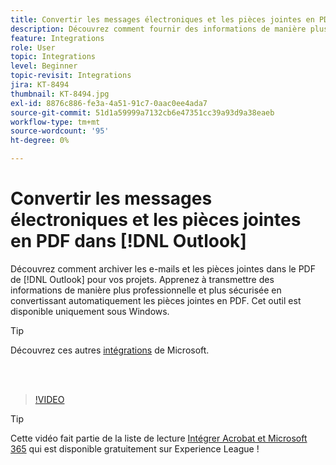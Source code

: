 ```yaml
---
title: Convertir les messages électroniques et les pièces jointes en PDF dans  [!DNL Outlook]
description: Découvrez comment fournir des informations de manière plus professionnelle et plus sécurisée dans  [!DNL Outlook]
feature: Integrations
role: User
topic: Integrations
level: Beginner
topic-revisit: Integrations
jira: KT-8494
thumbnail: KT-8494.jpg
exl-id: 8876c886-fe3a-4a51-91c7-0aac0ee4ada7
source-git-commit: 51d1a59999a7132cb6e47351cc39a93d9a38eaeb
workflow-type: tm+mt
source-wordcount: '95'
ht-degree: 0%

---
```


# Convertir les messages électroniques et les pièces jointes en PDF dans [!DNL Outlook]

Découvrez comment archiver les e-mails et les pièces jointes dans le PDF de [!DNL Outlook] pour vos projets. Apprenez à transmettre des informations de manière plus professionnelle et plus sécurisée en convertissant automatiquement les pièces jointes en PDF. Cet outil est disponible uniquement sous Windows.

>[!TIP]
>
>Découvrez ces autres [intégrations](../integrate/integrate-overview.md#microsoft) de Microsoft.

<br> 

>[!VIDEO](https://video.tv.adobe.com/v/336859?quality=12&learn=on&hidetitle=true)

>[!TIP]
>
>Cette vidéo fait partie de la liste de lecture [Intégrer Acrobat et Microsoft 365](https://experienceleague.adobe.com/en/playlists/acrobat-integrate-microsoft-365) qui est disponible gratuitement sur Experience League !

